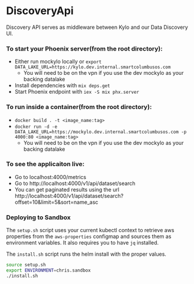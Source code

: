 # DiscoveryApi

Discovery API serves as middleware between Kylo and our Data Discovery UI.

### To start your Phoenix server(from the root directory):

  * Either run mockylo locally or `export DATA_LAKE_URL=https://kylo.dev.internal.smartcolumbusos.com`
    * You will need to be on the vpn if you use the dev mockylo as your backing datalake
  * Install dependencies with `mix deps.get`
  * Start Phoenix endpoint with `iex -S mix phx.server`

### To run inside a container(from the root directory):
  * `docker build . -t <image_name:tag>`
  * `docker run -d -e DATA_LAKE_URL=https://mockylo.dev.internal.smartcolumbusos.com -p 4000:80 <image_name:tag>`
    * You will need to be on the vpn if you use the dev mockylo as your backing datalake

### To see the applicaiton live:
  * Go to localhost:4000/metrics
  * Go to http://localhost:4000/v1/api/dataset/search
  * You can get paginated results using the url http://localhost:4000/v1/api/dataset/search?offset=10&limit=5&sort=name_asc

### Deploying to Sandbox

The `setup.sh` script uses your current kubectl context to retrieve aws properties from the `aws-properties` configmap and sources them as environment variables. It also requires you to have `jq` installed.

The `install.sh` script runs the helm install with the proper values.

```bash
source setup.sh
export ENVIRONMENT=chris.sandbox
./install.sh
```